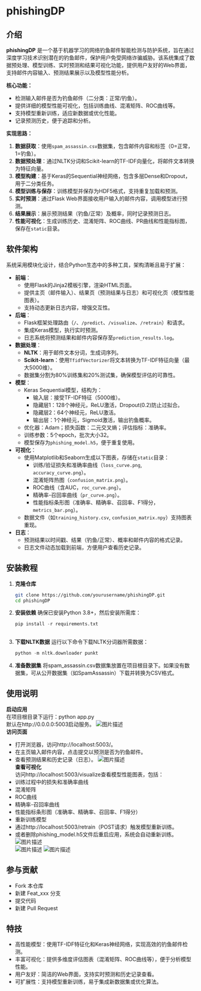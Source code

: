 # phishingDP

## 介绍
**phishingDP** 是一个基于机器学习的网络钓鱼邮件智能检测与防护系统，旨在通过深度学习技术识别潜在的钓鱼邮件，保护用户免受网络诈骗威胁。该系统集成了数据预处理、模型训练、实时预测和结果可视化功能，提供用户友好的Web界面，支持邮件内容输入、预测结果展示以及模型性能分析。

**核心功能：**  
- 检测输入邮件是否为钓鱼邮件（二分类：正常/钓鱼）。  
- 提供详细的模型性能可视化，包括训练曲线、混淆矩阵、ROC曲线等。  
- 支持模型重新训练，适应新数据或优化性能。  
- 记录预测历史，便于追踪和分析。  

**实现思路：**  
1. **数据获取**：使用`spam_assassin.csv`数据集，包含邮件内容和标签（0=正常，1=钓鱼）。  
2. **数据预处理**：通过NLTK分词和Scikit-learn的TF-IDF向量化，将邮件文本转换为特征向量。  
3. **模型构建**：基于Keras的Sequential神经网络，包含多层Dense和Dropout，用于二分类任务。  
4. **模型训练与保存**：训练模型并保存为HDF5格式，支持重复加载和预测。  
5. **实时预测**：通过Flask Web界面接收用户输入的邮件内容，调用模型进行预测。  
6. **结果展示**：展示预测结果（钓鱼/正常）及概率，同时记录预测日志。  
7. **性能可视化**：生成训练历史、混淆矩阵、ROC曲线、PR曲线和性能指标图，保存在`static`目录。

## 软件架构
系统采用模块化设计，结合Python生态中的多种工具，架构清晰且易于扩展：  
- **前端**：  
  - 使用Flask的Jinja2模板引擎，渲染HTML页面。  
  - 提供主页（邮件输入）、结果页（预测结果与日志）和可视化页（模型性能图表）。  
  - 支持动态更新日志内容，增强交互性。  
- **后端**：  
  - Flask框架处理路由（`/`、`/predict`、`/visualize`、`/retrain`）和请求。  
  - 集成Keras模型，执行实时预测。  
  - 日志系统将预测结果和邮件内容保存至`prediction_results.log`。  
- **数据处理**：  
  - **NLTK**：用于邮件文本分词，生成词序列。  
  - **Scikit-learn**：使用`TfidfVectorizer`将文本转换为TF-IDF特征向量（最大5000维）。  
  - 数据集分割为80%训练集和20%测试集，确保模型评估的可靠性。  
- **模型**：  
  - Keras Sequential模型，结构为：  
    - 输入层：接受TF-IDF特征（5000维）。  
    - 隐藏层1：128个神经元，ReLU激活，Dropout(0.2)防止过拟合。  
    - 隐藏层2：64个神经元，ReLU激活。  
    - 输出层：1个神经元，Sigmoid激活，输出钓鱼概率。  
  - 优化器：Adam；损失函数：二元交叉熵；评估指标：准确率。  
  - 训练参数：5个epoch，批次大小32。  
  - 模型保存为`phishing_model.h5`，便于重复使用。  
- **可视化**：  
  - 使用Matplotlib和Seaborn生成以下图表，存储在`static`目录：  
    - 训练/验证损失和准确率曲线（`loss_curve.png`, `accuracy_curve.png`）。  
    - 混淆矩阵热图（`confusion_matrix.png`）。  
    - ROC曲线（含AUC，`roc_curve.png`）。  
    - 精确率-召回率曲线（`pr_curve.png`）。  
    - 性能指标条形图（准确率、精确率、召回率、F1得分，`metrics_bar.png`）。  
  - 数据文件（如`training_history.csv`, `confusion_matrix.npy`）支持图表重现。  
- **日志**：  
  - 预测结果以时间戳、结果（钓鱼/正常）、概率和邮件内容的格式记录。  
  - 日志文件动态加载到前端，方便用户查看历史记录。
 

## 安装教程

1. **克隆仓库**  
   ```bash
   git clone https://github.com/yourusername/phishingDP.git
   cd phishingDP

2. **安装依赖**
确保已安装Python 3.8+，然后安装所需库：
    ```python
    pip install -r requirements.txt
  
1. **下载NLTK数据**
运行以下命令下载NLTK分词器所需数据：
    ```python
    python -m nltk.downloader punkt
4. **准备数据集**
将spam_assassin.csv数据集放置在项目根目录下。如果没有数据集，可从公开数据集（如SpamAssassin）下载并转换为CSV格式。
## 使用说明
**启动应用**   
在项目根目录下运行：python app.py   
默认在http://0.0.0.0:5003启动服务。
![图片描述](img/1.png)     
**访问页面**   
- 打开浏览器，访问http://localhost:5003/。   
- 在主页输入邮件内容，点击提交以预测是否为钓鱼邮件。   
- 查看预测结果和历史记录（日志）。
  ![图片描述](img/2.png)   
**查看可视化**   
访问http://localhost:5003/visualize查看模型性能图表，包括：
- 训练过程中的损失和准确率曲线
- 混淆矩阵
- ROC曲线
- 精确率-召回率曲线
- 性能指标条形图（准确率、精确率、召回率、F1得分）
- 重新训练模型
- 通过http://localhost:5003/retrain（POST请求）触发模型重新训练。
- 或者删除phishing_model.h5文件后重启应用，系统会自动重新训练。
  ![图片描述](img/3.png)  
  ![图片描述](img/4.png) 
  ![图片描述](img/5.png) 
## 参与贡献
- Fork 本仓库    
- 新建 Feat_xxx 分支   
- 提交代码   
- 新建 Pull Request   
## 特技
- 高性能模型：使用TF-IDF特征化和Keras神经网络，实现高效的钓鱼邮件检测。   
- 丰富可视化：提供多维度评估图表（混淆矩阵、ROC曲线等），便于分析模型性能。   
- 用户友好：简洁的Web界面，支持实时预测和历史记录查看。   
- 可扩展性：支持模型重新训练，易于集成新数据集或优化算法。   
